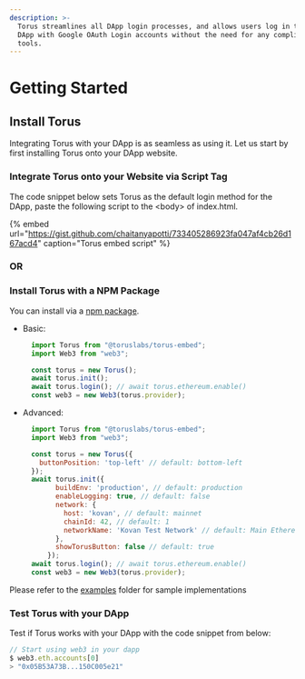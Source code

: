 ```yaml
---
description: >-
  Torus streamlines all DApp login processes, and allows users log in to your
  DApp with Google OAuth Login accounts without the need for any complicated
  tools.
---
```


# Getting Started

## Install Torus

Integrating Torus with your DApp is as seamless as using it. Let us start by first installing Torus onto your DApp website.

### Integrate Torus onto your Website via Script Tag

The code snippet below sets Torus as the default login method for the DApp, paste the following script to the &lt;body&gt; of index.html.

{% embed url="https://gist.github.com/chaitanyapotti/733405286923fa047af4cb26d167acd4" caption="Torus embed script" %}

### OR

### Install Torus with a NPM Package

You can install via a [npm package](https://www.npmjs.com/package/@toruslabs/torus-embed).

* Basic:

  ```javascript
    import Torus from "@toruslabs/torus-embed";
    import Web3 from "web3";

    const torus = new Torus();
    await torus.init();
    await torus.login(); // await torus.ethereum.enable()
    const web3 = new Web3(torus.provider);
  ```

* Advanced:

  ```javascript
    import Torus from "@toruslabs/torus-embed";
    import Web3 from "web3";

    const torus = new Torus({
      buttonPosition: 'top-left' // default: bottom-left
    });
    await torus.init({
          buildEnv: 'production', // default: production
          enableLogging: true, // default: false
          network: {
            host: 'kovan', // default: mainnet
            chainId: 42, // default: 1
            networkName: 'Kovan Test Network' // default: Main Ethereum Network
          },
          showTorusButton: false // default: true
        });
    await torus.login(); // await torus.ethereum.enable()
    const web3 = new Web3(torus.provider);
  ```

Please refer to the [examples](https://github.com/torusresearch/torus-embed/tree/master/examples) folder for sample implementations

### Test Torus with your DApp

Test if Torus works with your DApp with the code snippet from below:

```javascript
// Start using web3 in your dapp
$ web3.eth.accounts[0]
> "0x05B53A73B...150C005e21"
```

